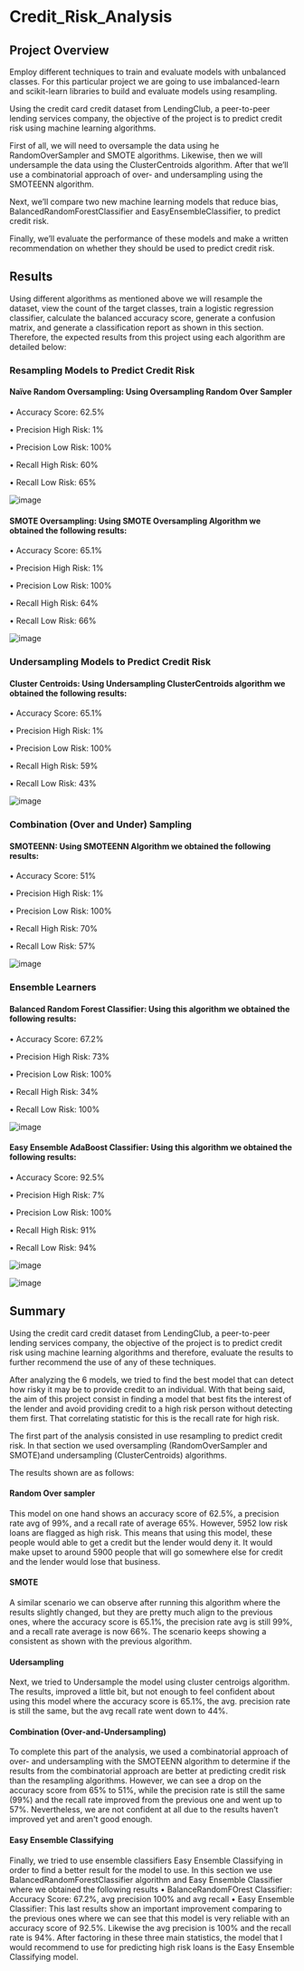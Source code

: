 # Credit_Risk_Analysis
## Project Overview
Employ different techniques to train and evaluate models with unbalanced classes. For this particular project we are going to use imbalanced-learn and scikit-learn libraries to build and evaluate models using resampling.

Using the credit card credit dataset from LendingClub, a peer-to-peer lending services company, the objective of the project is to predict credit risk using machine learning algorithms.

First of all, we will need to oversample the data using he RandomOverSampler and SMOTE algorithms. Likewise, then we will undersample the data using the ClusterCentroids algorithm. After that we’ll use a combinatorial approach of over- and undersampling using the SMOTEENN algorithm. 

Next, we’ll compare two new machine learning models that reduce bias, BalancedRandomForestClassifier and EasyEnsembleClassifier, to predict credit risk. 

Finally, we’ll evaluate the performance of these models and make a written recommendation on whether they should be used to predict credit risk.


## Results
Using different algorithms as mentioned above we will resample the dataset, view the count of the target classes, train a logistic regression classifier, calculate the balanced accuracy score, generate a confusion matrix, and generate a classification report as shown in this section. Therefore, the expected results from this project  using each algorithm are detailed below:

### Resampling Models to Predict Credit Risk

#### Naïve Random Oversampling: Using Oversampling Random Over Sampler
•	Accuracy Score: 62.5%

• Precision High Risk: 1%

• Precision Low Risk: 100%

• Recall High Risk: 60%

• Recall Low Risk: 65%

![image](https://github.com/rdonosob1/Credit_Risk_Analysis/blob/main/Resources/RandomOverSampler.png)

#### SMOTE Oversampling: Using SMOTE Oversampling Algorithm we obtained the following results:
•	Accuracy Score: 65.1%

•	Precision High Risk: 1%

•	Precision Low Risk: 100%

•	Recall High Risk: 64%

•	Recall Low Risk: 66%

![image](https://github.com/rdonosob1/Credit_Risk_Analysis/blob/main/Resources/Smote.png)

### Undersampling Models to Predict Credit Risk

#### Cluster Centroids: Using Undersampling ClusterCentroids algorithm we obtained the following results:
•	Accuracy Score: 65.1%

•	Precision High Risk: 1%

•	Precision Low Risk: 100%

•	Recall High Risk: 59%

•	Recall Low Risk: 43%

![image]()

### Combination (Over and Under) Sampling
#### SMOTEENN: Using SMOTEENN Algorithm we obtained the following results:
•	Accuracy Score: 51%

•	Precision High Risk: 1%

•	Precision Low Risk: 100%

•	Recall High Risk: 70%

•	Recall Low Risk: 57%

![image]()

### Ensemble Learners
#### Balanced Random Forest Classifier: Using this algorithm we obtained the following results:
•	Accuracy Score: 67.2%

•	Precision High Risk: 73%

•	Precision Low Risk: 100%

•	Recall High Risk: 34%

•	Recall Low Risk: 100%

![image](https://github.com/rdonosob1/Credit_Risk_Analysis/blob/main/Resources/Random_Forest.png)

#### Easy Ensemble AdaBoost Classifier: Using this algorithm we obtained the following results:
•	Accuracy Score: 92.5%

•	Precision High Risk: 7%

•	Precision Low Risk: 100%

•	Recall High Risk: 91%

•	Recall Low Risk: 94%

![image](https://github.com/rdonosob1/Credit_Risk_Analysis/blob/main/Resources/Easy%20Ensemble%20Analysis_Confuion%20Matrix.png)

![image](https://github.com/rdonosob1/Credit_Risk_Analysis/blob/main/Resources/Easy%20Ensemble%20Analysis.png)

## Summary

Using the credit card credit dataset from LendingClub, a peer-to-peer lending services company, the objective of the project is to predict credit risk using machine learning algorithms and therefore, evaluate the results to further recommend the use of any of these techniques.

After analyzing the 6 models, we tried to find the best model that can detect how risky it may be to provide credit to an individual. With that being said, the aim of this project consist in finding a model that best fits the interest of the lender and avoid providing credit to a high risk person  without detecting them first.
That correlating statistic for this is the recall rate for high risk.

The first part of the analysis consisted in use resampling to predict credit risk. In that section we used oversampling (RandomOverSampler and SMOTE)and undersampling (ClusterCentroids) algorithms.

The results shown are as follows:

#### Random Over sampler  
This model on one hand shows an accuracy score of 62.5%, a precision rate avg of 99%, and a recall rate of average 65%. However, 5952 low risk loans are flagged as high risk. This means that using this model, these people would able to get a credit but the lender would deny it. It would make upset to around 5900 people that will go somewhere else for credit and the lender would lose that business.  

#### SMOTE
A similar scenario we can observe after running this algorithm where the results slightly changed, but they are pretty much align to the previous ones, where the accuracy score is 65.1%, the precision rate avg is still 99%, and a recall rate average is now 66%. The scenario keeps showing a consistent as shown with the previous algorithm. 

#### Udersampling 
Next, we tried to Undersample the model using cluster centroigs algorithm. The results, improved a little bit, but not enough to feel confident about using this model where the accuracy score is 65.1%, the avg. precision rate is still the same, but the avg recall rate went down to 44%.


#### Combination (Over-and-Undersampling)
To complete this part of the analysis, we used a combinatorial approach of over- and undersampling with the SMOTEENN algorithm to determine if the results from the combinatorial approach are better at predicting credit risk than the resampling algorithms. However, we can see a drop on the accuracy score from 65% to 51%, while the precision rate is still the same (99%) and the recall rate improved from the previous one and went up to 57%. Nevertheless, we are not confident at all due to the results haven’t improved yet and aren't good enough. 

#### Easy Ensemble Classifying
Finally, we tried to use ensemble classifiers Easy Ensemble Classifying in order to find a better result for the model to use. In this section we use BalancedRandomForestClassifier algorithm and Easy Ensemble Classifier where we obtained the following results 
•	BalanceRandomFOrest Classifier: Accuracy Score: 67.2%, avg precision 100% and avg recall
•	Easy Ensemble Classifier: This last results show an important improvement comparing to the previous ones where we can see that this model is very reliable with an accuracy score of 92.5%. Likewise the avg precision is 100% and the recall rate is 94%.
After factoring in these three main statistics, the model that I would recommend to use for predicting high risk loans is the Easy Ensemble Classifying model.

